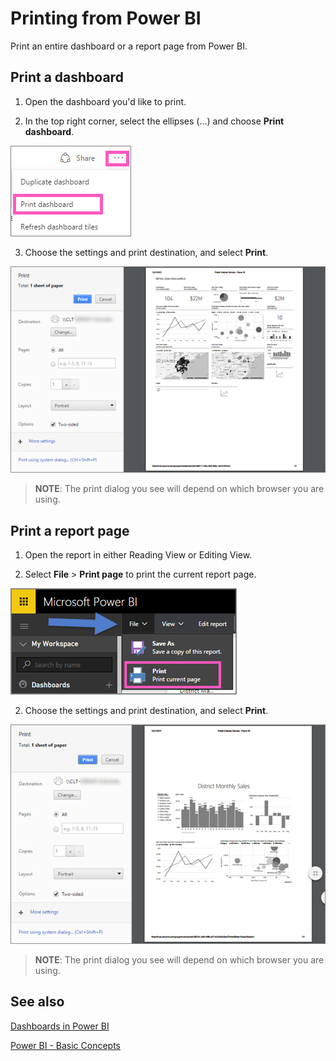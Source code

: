 ﻿<properties
   pageTitle="Print a dashboard, print a report"
   description="Printing a dashboard or report from Power BI."
   services="powerbi"
   documentationCenter=""
   authors="mihart"
   manager="mblythe"
   editor=""
   tags=""/>

<tags
   ms.service="powerbi"
   ms.devlang="NA"
   ms.topic="article"
   ms.tgt_pltfrm="NA"
   ms.workload="powerbi"
   ms.date="12/21/2015"
   ms.author="mihart"/>

# Printing from Power BI

Print an entire dashboard or a report page from Power BI.

## Print a dashboard

1. Open the dashboard you'd like to print.

2. In the top right corner, select the ellipses (...) and choose **Print dashboard**.

  ![](media/powerbi-service-print/pbi_print_dash_ellipses.png)

3. Choose the settings and print destination, and select **Print**.

  ![](media/powerbi-service-print/pbi_print_dash_new.png)

> **NOTE**: The print dialog you see will depend on which browser you are using.

## Print a report page

1. Open the report in either Reading View or Editing View.

2. Select **File** > **Print page** to print the current report page.

  ![](media/powerbi-service-print/pbi_print_report_file.png)

2. Choose the settings and print destination, and select **Print**.

  ![](media/powerbi-service-print/pbi_print_report.png)

> **NOTE**: The print dialog you see will depend on which browser you are using.

## See also

[Dashboards in Power BI](powerbi-service-dashboards.md)

[Power BI - Basic Concepts](powerbi-service-basic-concepts.md)
